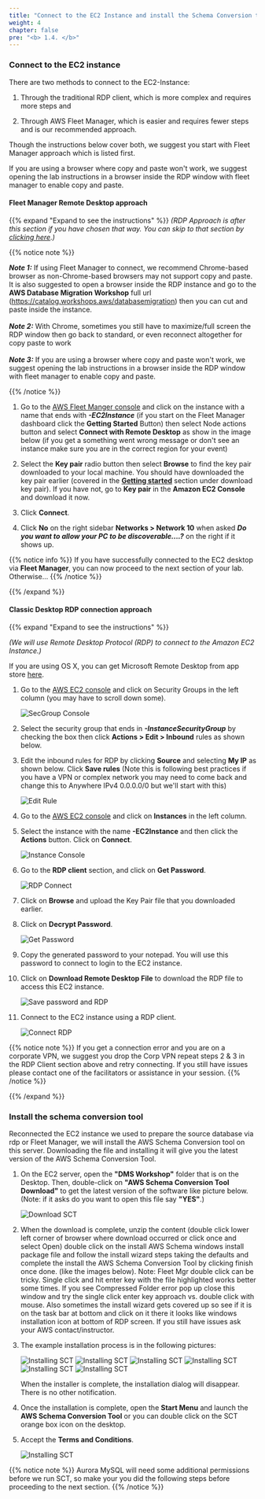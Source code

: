 ```yaml
---
title: "Connect to the EC2 Instance and install the Schema Conversion tool"
weight: 4
chapter: false
pre: "<b> 1.4. </b>"
---
```


### Connect to the EC2 instance

There are two methods to connect to the EC2-Instance:

1. Through the traditional RDP client, which is more complex and requires more steps and

2. Through AWS Fleet Manager, which is easier and requires fewer steps and is our recommended approach.

Though the instructions below cover both, we suggest you start with Fleet Manager approach which is listed first.

If you are using a browser where copy and paste won't work, we suggest opening the lab instructions in a browser inside the RDP window with fleet manager to enable copy and paste.

#### Fleet Manager Remote Desktop approach

{{% expand "Expand to see the instructions" %}}
_(RDP Approach is after this section if you have chosen that way. You can skip to that section by [clicking here](#classic-desktop-rdp-connection-approach).)_

{{% notice note %}}

**_Note 1:_** If using Fleet Manager to connect, we recommend Chrome-based browser as non-Chrome-based browsers may not support copy and paste. It is also suggested to open a browser inside the RDP instance and go to the **AWS Database Migration Workshop** full url (https://catalog.workshops.aws/databasemigration) then you can cut and paste inside the instance. 
\
\
**_Note 2:_** With Chrome, sometimes you still have to maximize/full screen the RDP window then go back to standard, or even reconnect altogether for copy paste to work
\
\
**_Note 3:_** If you are using a browser where copy and paste won't work, we suggest opening the lab instructions in a browser inside the RDP window with fleet manager to enable copy and paste.

{{% /notice %}}

1. Go to the [AWS Fleet Manger console](https://console.aws.amazon.com/systems-manager/managed-instances) and click on the instance with a name that ends with **_-EC2Instance_** (if you start on the Fleet Manager dashboard click the **Getting Started** Button) then select Node actions button and select **Connect with Remote Desktop** as show in the image below (if you get a something went wrong message or don't see an instance make sure you are in the correct region for your event)

1. Select the **Key pair** radio button then select **Browse** to find the key pair downloaded to your local machine. You should have downloaded the key pair earlier (covered in the [**Getting started**](../../1-Start/) section under download key pair). If you have not, go to **Key pair** in the **Amazon EC2 Console** and download it now.

1. Click **Connect**.

1. Click **No** on the right sidebar **Networks > Network 10** when asked **_Do you want to allow your PC to be discoverable....?_** on the right if it shows up.

{{% notice info %}}
If you have successfully connected to the EC2 desktop via **Fleet Manager**, you can now proceed to the next section of your lab. Otherwise...
{{% /notice %}}

{{% /expand %}}

#### Classic Desktop RDP connection approach

{{% expand "Expand to see the instructions" %}}

_(We will use Remote Desktop Protocol (RDP) to connect to the Amazon EC2 Instance.)_

If you are using OS X, you can get Microsoft Remote Desktop from app store [here](https://apps.apple.com/app/microsoft-remote-desktop/id1295203466?mt=12).

1. Go to the [AWS EC2 console](http://console.aws.amazon.com/ec2/v2/) and click on Security Groups in the left column (you may have to scroll down some).

    ![SecGroup Console](/images/1/4/0001.png?width=90pc)

1. Select the security group that ends in **_-InstanceSecurityGroup_** by checking the box then click **Actions > Edit > Inbound** rules as shown below.

1. Edit the inbound rules for RDP by clicking **Source** and selecting **My IP** as shown below. Click **Save rules** (Note this is following best practices if you have a VPN or complex network you may need to come back and change this to Anywhere IPv4 0.0.0.0/0 but we'll start with this)

    ![Edit Rule](/images/1/4/0002.png?width=90pc)

1. Go to the [AWS EC2 console](http://console.aws.amazon.com/ec2/v2/) and click on **Instances** in the left column.

1. Select the instance with the name **<StackName>-EC2Instance** and then click the **Actions** button. Click on **Connect**.

    ![Instance Console](/images/1/4/0003.png?width=90pc)

1. Go to the **RDP client** section, and click on **Get Password**.

    ![RDP Connect](/images/1/4/0004.png?width=90pc)

1. Click on **Browse** and upload the Key Pair file that you downloaded earlier.

1. Click on **Decrypt Password**.

    ![Get Password](/images/1/4/0005.png?width=90pc)

1. Copy the generated password to your notepad. You will use this password to connect to login to the EC2 instance.

1. Click on **Download Remote Desktop File** to download the RDP file to access this EC2 instance.

    ![Save password and RDP](/images/1/4/0006.png?width=90pc)

1. Connect to the EC2 instance using a RDP client.

    ![Connect RDP](/images/1/4/0007.png?width=60pc)

{{% notice note %}}
If you get a connection error and you are on a corporate VPN, we suggest you drop the Corp VPN repeat steps 2 & 3 in the RDP Client section above and retry connecting. If you still have issues please contact one of the facilitators or assistance in your session.
{{% /notice %}}

{{% /expand %}}

### Install the schema conversion tool

Reconnected the EC2 instance we used to prepare the source database via rdp or Fleet Manager, we will install the AWS Schema Conversion tool on this server. Downloading the file and installing it will give you the latest version of the AWS Schema Conversion Tool.

1. On the EC2 server, open the **"DMS Workshop"** folder that is on the Desktop. Then, double-click on **"AWS Schema Conversion Tool Download"** to get the latest version of the software like picture below. (Note: if it asks do you want to open this file say **"YES"**.)

    ![Download SCT](/images/1/4/1001.png?width=90pc)

1. When the download is complete, unzip the content (double click lower left corner of browser where download occurred or click once and select Open) double click on the install AWS Schema windows install package file and follow the install wizard steps taking the defaults and complete the install the AWS Schema Conversion Tool by clicking finish once done. (like the images below). Note: Fleet Mgr double click can be tricky. Single click and hit enter key with the file highlighted works better some times. If you see Compressed Folder error pop up close this window and try the single click enter key approach vs. double click with mouse. Also sometimes the install wizard gets covered up so see if it is on the task bar at bottom and click on it there it looks like windows installation icon at bottom of RDP screen. If you still have issues ask your AWS contact/instructor.

1. The example installation process is in the following pictures:

    ![Installing SCT](/images/1/4/1002.png?width=40pc)
    ![Installing SCT](/images/1/4/1003.png?width=40pc)
    ![Installing SCT](/images/1/4/1004.png?width=40pc)
    ![Installing SCT](/images/1/4/1005.png?width=40pc)
    ![Installing SCT](/images/1/4/1006.png?width=40pc)
    ![Installing SCT](/images/1/4/1007.png?width=40pc)

    When the installer is complete, the installation dialog will disappear. There is no other notification.

1. Once the installation is complete, open the **Start Menu** and launch the **AWS Schema Conversion Tool** or you can double click on the SCT orange box icon on the desktop.

1. Accept the **Terms and Conditions**.

    ![Installing SCT](/images/1/4/1008.png?width=90pc)

{{% notice note %}}
Aurora MySQL will need some additional permissions before we run SCT, so make your you did the following steps before proceeding to the next section.
{{% /notice %}}
